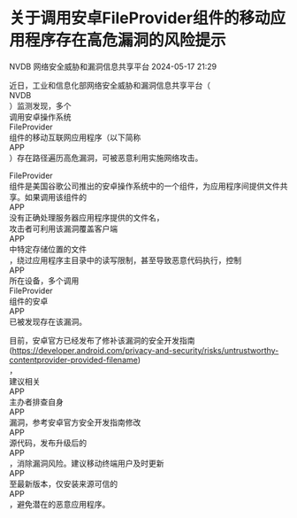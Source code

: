 #  关于调用安卓FileProvider组件的移动应用程序存在高危漏洞的风险提示   
NVDB  网络安全威胁和漏洞信息共享平台   2024-05-17 21:29  
  
近日，工业和信息化部网络安全威胁和漏洞信息共享平台（  
NVDB  
）监测发现，多个  
调用安卓操作系统  
FileProvider  
组件的移动互联网应用程序（以下简称  
APP  
）存在路径遍历高危漏洞，可被恶意利用实施网络攻击。  
  
FileProvider  
组件是美国谷歌公司推出的安卓操作系统中的一个组件，为应用程序间提供文件共享。如果调用该组件的  
APP  
没有正确处理服务器应用程序提供的文件名，  
攻击者可利用该漏洞覆盖客户端  
APP  
中特定存储位置的文件  
，绕过应用程序主目录中的读写限制，甚至导致恶意代码执行，控制  
APP  
所在设备，多个调用  
FileProvider  
组件的安卓  
APP  
已被发现存在该漏洞。  
  
目前，安卓官方已经发布了修补该漏洞的安全开发指南  
(https://developer.android.com/privacy-and-security/risks/untrustworthy-contentprovider-provided-filename)  
，  
建议相关  
APP  
主办者排查自身  
APP  
漏洞，参考安卓官方安全开发指南修改  
APP  
源代码，发布升级后的  
APP  
，消除漏洞风险。建议移动终端用户及时更新  
APP  
至最新版本，仅安装来源可信的  
APP  
，避免潜在的恶意应用程序。  
  
  
